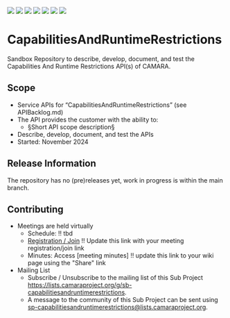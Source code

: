 <a href="https://github.com/camaraproject/CapabilitiesAndRuntimeRestrictions/commits/" title="Last Commit"><img src="https://img.shields.io/github/last-commit/camaraproject/CapabilitiesAndRuntimeRestrictions?style=plastic"></a>
<a href="https://github.com/camaraproject/CapabilitiesAndRuntimeRestrictions/issues" title="Open Issues"><img src="https://img.shields.io/github/issues/camaraproject/CapabilitiesAndRuntimeRestrictions?style=plastic"></a>
<a href="https://github.com/camaraproject/CapabilitiesAndRuntimeRestrictions/pulls" title="Open Pull Requests"><img src="https://img.shields.io/github/issues-pr/camaraproject/CapabilitiesAndRuntimeRestrictions?style=plastic"></a>
<a href="https://github.com/camaraproject/CapabilitiesAndRuntimeRestrictions/graphs/contributors" title="Contributors"><img src="https://img.shields.io/github/contributors/camaraproject/CapabilitiesAndRuntimeRestrictions?style=plastic"></a>
<a href="https://github.com/camaraproject/CapabilitiesAndRuntimeRestrictions" title="Repo Size"><img src="https://img.shields.io/github/repo-size/camaraproject/CapabilitiesAndRuntimeRestrictions?style=plastic"></a>
<a href="https://github.com/camaraproject/CapabilitiesAndRuntimeRestrictions/blob/main/LICENSE" title="License"><img src="https://img.shields.io/badge/License-Apache%202.0-green.svg?style=plastic"></a>
<a href="https://github.com/camaraproject/CapabilitiesAndRuntimeRestrictions/releases/latest" title="Latest Release"><img src="https://img.shields.io/github/release/camaraproject/CapabilitiesAndRuntimeRestrictions?style=plastic"></a>

# CapabilitiesAndRuntimeRestrictions
Sandbox Repository to describe, develop, document, and test the Capabilities And Runtime Restrictions API(s)  of CAMARA.

## Scope

* Service APIs for “CapabilitiesAndRuntimeRestrictions” (see APIBacklog.md) 
* The API provides the customer with the ability to:  
  * §Short API scope description§ <!--- to be replaced --->
* Describe, develop, document, and test the APIs
* Started: November 2024

## Release Information

The repository has no (pre)releases yet, work in progress is within the main branch.
<!-- Optional: an explicit listing of the latest (pre-)release with additional information, e.g. links to the API definitions -->
<!-- In addition use/uncomment one or multiple the following alternative options when becoming applicable -->
<!-- Pre-releases of this sub project are available in https://github.com/camaraproject/CapabilitiesAndRuntimeRestrictions/releases -->
<!-- The latest public release is available here: https://github.com/camaraproject/CapabilitiesAndRuntimeRestrictions/releases/latest -->
<!-- For changes see [CHANGELOG.md](https://github.com/camaraproject/CapabilitiesAndRuntimeRestrictions/blob/main/CHANGELOG.md) -->

## Contributing
* Meetings are held virtually <!-- for Sandbox Repository independent of an existing Sub Project request a meeting link from the LF admin team or replace the information with the existing meeting information (of the API family) -->
    * Schedule: !! tbd
    * [Registration / Join](https://wiki.camaraproject.org/x/TQAG) !! Update this link with your meeting registration/join link
    * Minutes: Access [meeting minutes] !! update this link to your wiki page using the "Share" link
* Mailing List
    <!-- Note: the $$ is either already existing or will be created by the CAMARA Admin Team  -->
    * Subscribe / Unsubscribe to the mailing list of this Sub Project <https://lists.camaraproject.org/g/sb-capabilitiesandruntimerestrictions>.
    * A message to the community of this Sub Project can be sent using <sp-capabilitiesandruntimerestrictions@lists.camaraproject.org>.
